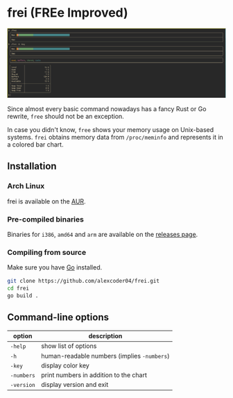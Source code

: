 
# frei (FREe Improved)

![screenshot](./screenshot.png)

Since almost every basic command nowadays has a fancy Rust or Go rewrite, `free`
should not be an exception.

In case you didn't know, `free` shows your memory usage on Unix-based systems.
`frei` obtains memory data from `/proc/meminfo` and represents it in a colored
bar chart.

## Installation

### Arch Linux

frei is available on the [AUR](https://aur.archlinux.org/packages/frei).

### Pre-compiled binaries

Binaries for `i386`, `amd64` and `arm` are available on the [releases
page](https://github.com/alexcoder04/frei/releases/latest).

### Compiling from source

Make sure you have [Go](https://golang.org/doc/install.html) installed.

```sh
git clone https://github.com/alexcoder04/frei.git
cd frei
go build .
```

## Command-line options

| option     | description                                 |
|------------|---------------------------------------------|
| `-help`    | show list of options                        |
| `-h`       | human-readable numbers (implies `-numbers`) |
| `-key`     | display color key                           |
| `-numbers` | print numbers in addition to the chart      |
| `-version` | display version and exit                    |

